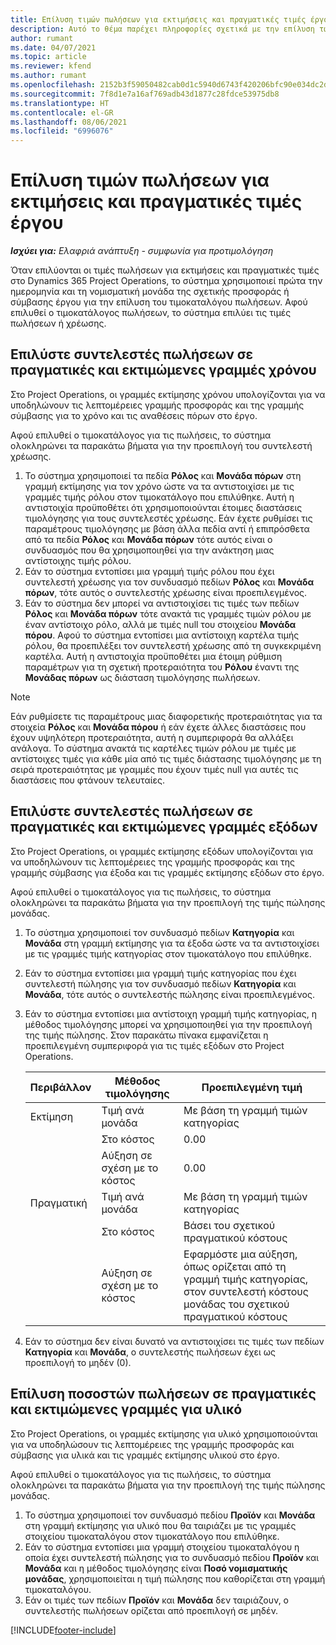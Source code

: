 ```yaml
---
title: Επίλυση τιμών πωλήσεων για εκτιμήσεις και πραγματικές τιμές έργου
description: Αυτό το θέμα παρέχει πληροφορίες σχετικά με την επίλυση των τιμών πώλησης των εκτιμήσεων και των πραγματικών τιμών του έργου.
author: rumant
ms.date: 04/07/2021
ms.topic: article
ms.reviewer: kfend
ms.author: rumant
ms.openlocfilehash: 2152b3f59050482cab0d1c5940d6743f420206bfc90e034dc2d754df8bd513a5
ms.sourcegitcommit: 7f8d1e7a16af769adb43d1877c28fdce53975db8
ms.translationtype: HT
ms.contentlocale: el-GR
ms.lasthandoff: 08/06/2021
ms.locfileid: "6996076"
---
```

# <a name="resolve-sales-prices-for-project-estimates-and-actuals"></a>Επίλυση τιμών πωλήσεων για εκτιμήσεις και πραγματικές τιμές έργου

_**Ισχύει για:** Ελαφριά ανάπτυξη - συμφωνία για προτιμολόγηση_

Όταν επιλύονται οι τιμές πωλήσεων για εκτιμήσεις και πραγματικές τιμές στο Dynamics 365 Project Operations, το σύστημα χρησιμοποιεί πρώτα την ημερομηνία και τη νομισματική μονάδα της σχετικής προσφοράς ή σύμβασης έργου για την επίλυση του τιμοκαταλόγου πωλήσεων. Αφού επιλυθεί ο τιμοκατάλογος πωλήσεων, το σύστημα επιλύει τις τιμές πωλήσεων ή χρέωσης.

## <a name="resolve-sales-rates-on-actual-and-estimate-lines-for-time"></a>Επιλύστε συντελεστές πωλήσεων σε πραγματικές και εκτιμώμενες γραμμές χρόνου

Στο Project Operations, οι γραμμές εκτίμησης χρόνου υπολογίζονται για να υποδηλώνουν τις λεπτομέρειες γραμμής προσφοράς και της γραμμής σύμβασης για το χρόνο και τις αναθέσεις πόρων στο έργο.

Αφού επιλυθεί ο τιμοκατάλογος για τις πωλήσεις, το σύστημα ολοκληρώνει τα παρακάτω βήματα για την προεπιλογή του συντελεστή χρέωσης.

1. Το σύστημα χρησιμοποιεί τα πεδία **Ρόλος** και **Μονάδα πόρων** στη γραμμή εκτίμησης για τον χρόνο ώστε να τα αντιστοιχίσει με τις γραμμές τιμής ρόλου στον τιμοκατάλογο που επιλύθηκε. Αυτή η αντιστοιχία προϋποθέτει ότι χρησιμοποιούνται έτοιμες διαστάσεις τιμολόγησης για τους συντελεστές χρέωσης. Εάν έχετε ρυθμίσει τις παραμέτρους τιμολόγησης με βάση άλλα πεδία αντί ή επιπρόσθετα από τα πεδία **Ρόλος** και **Μονάδα πόρων** τότε αυτός είναι ο συνδυασμός που θα χρησιμοποιηθεί για την ανάκτηση μιας αντίστοιχης τιμής ρόλου.
2. Εάν το σύστημα εντοπίσει μια γραμμή τιμής ρόλου που έχει συντελεστή χρέωσης για τον συνδυασμό πεδίων **Ρόλος** και **Μονάδα πόρων**, τότε αυτός ο συντελεστής χρέωσης είναι προεπιλεγμένος.
3. Εάν το σύστημα δεν μπορεί να αντιστοιχίσει τις τιμές των πεδίων **Ρόλος** και **Μονάδα πόρων** τότε ανακτά τις γραμμές τιμών ρόλου με έναν αντίστοιχο ρόλο, αλλά με τιμές null του στοιχείου **Μονάδα πόρου**. Αφού το σύστημα εντοπίσει μια αντίστοιχη καρτέλα τιμής ρόλου, θα προεπιλέξει τον συντελεστή χρέωσης από τη συγκεκριμένη καρτέλα. Αυτή η αντιστοιχία προϋποθέτει μια έτοιμη ρύθμιση παραμέτρων για τη σχετική προτεραιότητα του **Ρόλου** έναντι της **Μονάδας πόρων** ως διάσταση τιμολόγησης πωλήσεων.

> [!NOTE]
> Εάν ρυθμίσετε τις παραμέτρους μιας διαφορετικής προτεραιότητας για τα στοιχεία **Ρόλος** και **Μονάδα πόρου** ή εάν έχετε άλλες διαστάσεις που έχουν υψηλότερη προτεραιότητα, αυτή η συμπεριφορά θα αλλάξει ανάλογα. Το σύστημα ανακτά τις καρτέλες τιμών ρόλου με τιμές με αντίστοιχες τιμές για κάθε μία από τις τιμές διάστασης τιμολόγησης με τη σειρά προτεραιότητας με γραμμές που έχουν τιμές null για αυτές τις διαστάσεις που φτάνουν τελευταίες.

## <a name="resolve-sales-rates-on-actual-and-estimate-lines-for-expense"></a>Επιλύστε συντελεστές πωλήσεων σε πραγματικές και εκτιμώμενες γραμμές εξόδων

Στο Project Operations, οι γραμμές εκτίμησης εξόδων υπολογίζονται για να υποδηλώνουν τις λεπτομέρειες της γραμμής προσφοράς και της γραμμής σύμβασης για έξοδα και τις γραμμές εκτίμησης εξόδων στο έργο.

Αφού επιλυθεί ο τιμοκατάλογος για τις πωλήσεις, το σύστημα ολοκληρώνει τα παρακάτω βήματα για την προεπιλογή της τιμής πώλησης μονάδας.

1. Το σύστημα χρησιμοποιεί τον συνδυασμό πεδίων **Κατηγορία** και **Μονάδα** στη γραμμή εκτίμησης για τα έξοδα ώστε να τα αντιστοιχίσει με τις γραμμές τιμής κατηγορίας στον τιμοκατάλογο που επιλύθηκε.
2. Εάν το σύστημα εντοπίσει μια γραμμή τιμής κατηγορίας που έχει συντελεστή πώλησης για τον συνδυασμό πεδίων **Κατηγορία** και **Μονάδα**, τότε αυτός ο συντελεστής πώλησης είναι προεπιλεγμένος.
3. Εάν το σύστημα εντοπίσει μια αντίστοιχη γραμμή τιμής κατηγορίας, η μέθοδος τιμολόγησης μπορεί να χρησιμοποιηθεί για την προεπιλογή της τιμής πώλησης. Στον παρακάτω πίνακα εμφανίζεται η προεπιλεγμένη συμπεριφορά για τις τιμές εξόδων στο Project Operations.

    | Περιβάλλον | Μέθοδος τιμολόγησης | Προεπιλεγμένη τιμή |
    | --- | --- | --- |
    | Εκτίμηση | Τιμή ανά μονάδα | Με βάση τη γραμμή τιμών κατηγορίας |
    | &nbsp; | Στο κόστος | 0.00 |
    | &nbsp; | Αύξηση σε σχέση με το κόστος | 0.00 |
    | Πραγματική | Τιμή ανά μονάδα | Με βάση τη γραμμή τιμών κατηγορίας |
    | &nbsp; | Στο κόστος | Βάσει του σχετικού πραγματικού κόστους |
    | &nbsp; | Αύξηση σε σχέση με το κόστος | Εφαρμόστε μια αύξηση, όπως ορίζεται από τη γραμμή τιμής κατηγορίας, στον συντελεστή κόστους μονάδας του σχετικού πραγματικού κόστους |

4. Εάν το σύστημα δεν είναι δυνατό να αντιστοιχίσει τις τιμές των πεδίων **Κατηγορία** και **Μονάδα**, ο συντελεστής πωλήσεων έχει ως προεπιλογή το μηδέν (0).

## <a name="resolving-sales-rates-on-actual-and-estimate-lines-for-material"></a>Επίλυση ποσοστών πωλήσεων σε πραγματικές και εκτιμώμενες γραμμές για υλικό

Στο Project Operations, οι γραμμές εκτίμησης για υλικό χρησιμοποιούνται για να υποδηλώσουν τις λεπτομέρειες της γραμμής προσφοράς και σύμβασης για υλικά και τις γραμμές εκτίμησης υλικού στο έργο.

Αφού επιλυθεί ο τιμοκατάλογος για τις πωλήσεις, το σύστημα ολοκληρώνει τα παρακάτω βήματα για την προεπιλογή της τιμής πώλησης μονάδας.

1. Το σύστημα χρησιμοποιεί τον συνδυασμό πεδίου **Προϊόν** και **Μονάδα** στη γραμμή εκτίμησης για υλικό που θα ταιριάζει με τις γραμμές στοιχείου τιμοκαταλόγου στον τιμοκατάλογο που επιλύθηκε.
2. Εάν το σύστημα εντοπίσει μια γραμμή στοιχείου τιμοκαταλόγου η οποία έχει συντελεστή πώλησης για το συνδυασμό πεδίου **Προϊόν** και **Μονάδα** και η μέθοδος τιμολόγησης είναι **Ποσό νομισματικής μονάδας**, χρησιμοποιείται η τιμή πώλησης που καθορίζεται στη γραμμή τιμοκαταλόγου.
3. Εάν οι τιμές των πεδίων **Προϊόν** και **Μονάδα** δεν ταιριάζουν, ο συντελεστής πωλήσεων ορίζεται από προεπιλογή σε μηδέν.

[!INCLUDE[footer-include](../../includes/footer-banner.md)]
